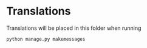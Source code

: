 # Translations

Translations will be placed in this folder when running

    python manage.py makemessages
